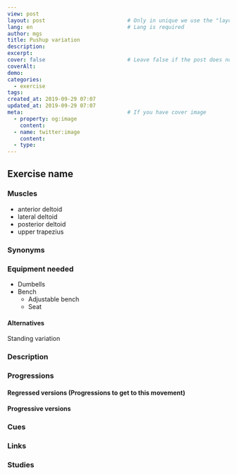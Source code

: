 ```yaml
---
view: post
layout: post                          # Only in unique we use the "layout: post"
lang: en                              # Lang is required
author: mgs
title: Pushup variation
description: 
excerpt: 
cover: false                          # Leave false if the post does not have cover image, if there is set to true
coverAlt: 
demo: 
categories:
  - exercise
tags: 
created_at: 2019-09-29 07:07
updated_at: 2019-09-29 07:07
meta:                                 # If you have cover image
  - property: og:image
    content:  
  - name: twitter:image
    content: 
  - type:  
---
```

## Exercise name
### Muscles
  - anterior deltoid
  - lateral deltoid
  - posterior deltoid
  - upper trapezius
### Synonyms
### Equipment needed
- Dumbells
- Bench
  - Adjustable bench
  - Seat
#### Alternatives
Standing variation
### Description
### Progressions
#### Regressed versions (Progressions to get to this movement)
#### Progressive versions
### Cues
### Links
### Studies